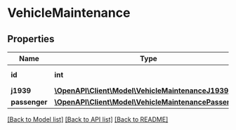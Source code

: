 # VehicleMaintenance

## Properties
Name | Type | Description | Notes
------------ | ------------- | ------------- | -------------
**id** | **int** | ID of the vehicle. | 
**j1939** | [**\OpenAPI\Client\Model\VehicleMaintenanceJ1939**](VehicleMaintenanceJ1939.md) |  | [optional] 
**passenger** | [**\OpenAPI\Client\Model\VehicleMaintenancePassenger**](VehicleMaintenancePassenger.md) |  | [optional] 

[[Back to Model list]](../README.md#documentation-for-models) [[Back to API list]](../README.md#documentation-for-api-endpoints) [[Back to README]](../README.md)



